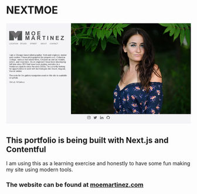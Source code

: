 # NEXTMOE

![Moe Martinez, Front End Dev and Photographer from Chicago](https://raw.githubusercontent.com/sfmoe/nextmoe/main/screenshot.png)


## This portfolio is being built with Next.js and Contentful

I am using this as a learning exercise and honestly to have some fun making my site using modern tools.

### The website can be found at [moemartinez.com](https://moemartinez.com)
